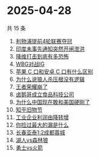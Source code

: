 # 2025-04-28

共 15 条

<!-- BEGIN ZHIHUSEARCH -->
<!-- 最后更新时间 Mon Apr 28 2025 18:51:54 GMT+0800 (China Standard Time) -->
1. [利物浦提前4轮联赛夺冠](https://www.zhihu.com/search?q=利物浦提前4轮联赛夺冠)
1. [印度未事先通知突然开闸泄洪](https://www.zhihu.com/search?q=印度未事先通知突然开闸泄洪)
1. [降维打击到底有多恐怖](https://www.zhihu.com/search?q=降维打击到底有多恐怖)
1. [WBG对战IG](https://www.zhihu.com/search?q=WBG对战IG)
1. [苹果 C 口和安卓 C 口有什么区别](https://www.zhihu.com/search?q=苹果%20C%20口和安卓%20C%20口有什么区别)
1. [为什么说狼人杀压根没有逻辑](https://www.zhihu.com/search?q=为什么说狼人杀压根没有逻辑)
1. [王者荣耀崩了](https://www.zhihu.com/search?q=王者荣耀崩了)
1. [卤鹅哥成立食品科技公司](https://www.zhihu.com/search?q=卤鹅哥成立食品科技公司)
1. [为什么中国现在敢和美国硬刚了](https://www.zhihu.com/search?q=为什么中国现在敢和美国硬刚了)
1. [知乎旧物节](https://www.zhihu.com/search?q=知乎旧物节)
1. [工业企业利润由降转增](https://www.zhihu.com/search?q=工业企业利润由降转增)
1. [你捡过最大的漏是什么](https://www.zhihu.com/search?q=你捡过最大的漏是什么)
1. [长春亚泰1:2成都蓉城](https://www.zhihu.com/search?q=长春亚泰1:2成都蓉城)
1. [湖人vs森林狼](https://www.zhihu.com/search?q=湖人vs森林狼)
1. [勇士vs火箭](https://www.zhihu.com/search?q=勇士vs火箭)
<!-- END ZHIHUSEARCH -->
